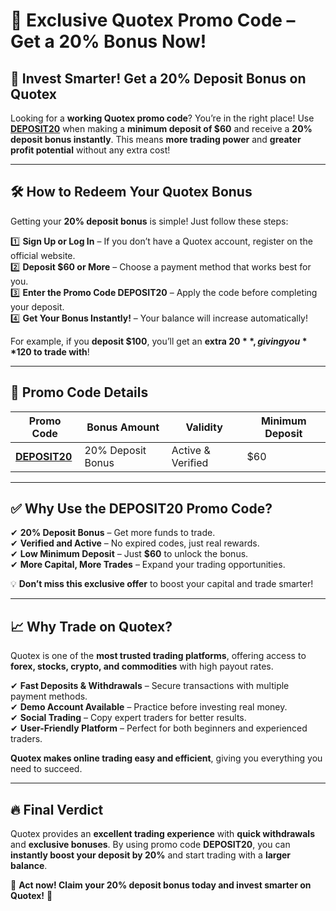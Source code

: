 # 🎉 Exclusive Quotex Promo Code – Get a 20% Bonus Now!  

## 🚀 Invest Smarter! Get a 20% Deposit Bonus on Quotex  

Looking for a **working Quotex promo code**? You’re in the right place! Use **[DEPOSIT20](https://smartthriftfinder.com/quotex-kpseo)** when making a **minimum deposit of $60** and receive a **20% deposit bonus instantly**. This means **more trading power** and **greater profit potential** without any extra cost!  

---

## 🛠 How to Redeem Your Quotex Bonus  
Getting your **20% deposit bonus** is simple! Just follow these steps:  

1️⃣ **Sign Up or Log In** – If you don’t have a Quotex account, register on the official website.  
2️⃣ **Deposit $60 or More** – Choose a payment method that works best for you.  
3️⃣ **Enter the Promo Code DEPOSIT20** – Apply the code before completing your deposit.  
4️⃣ **Get Your Bonus Instantly!** – Your balance will increase automatically!  

For example, if you **deposit $100**, you’ll get an **extra $20**, giving you **$120 to trade with**!  

---

## 📌 Promo Code Details  

| **Promo Code**  | **Bonus Amount**  | **Validity**  | **Minimum Deposit**  |  
|-----------------|------------------|--------------|----------------------|  
| **[DEPOSIT20](https://smartthriftfinder.com/quotex-kpseo)** | 20% Deposit Bonus | Active & Verified | $60 |  

---

## ✅ Why Use the DEPOSIT20 Promo Code?  

✔ **20% Deposit Bonus** – Get more funds to trade.  
✔ **Verified and Active** – No expired codes, just real rewards.  
✔ **Low Minimum Deposit** – Just **$60** to unlock the bonus.  
✔ **More Capital, More Trades** – Expand your trading opportunities.  

💡 **Don’t miss this exclusive offer** to boost your capital and trade smarter!  

---

## 📈 Why Trade on Quotex?  

Quotex is one of the **most trusted trading platforms**, offering access to **forex, stocks, crypto, and commodities** with high payout rates.  

✔ **Fast Deposits & Withdrawals** – Secure transactions with multiple payment methods.  
✔ **Demo Account Available** – Practice before investing real money.  
✔ **Social Trading** – Copy expert traders for better results.  
✔ **User-Friendly Platform** – Perfect for both beginners and experienced traders.  

**Quotex makes online trading easy and efficient**, giving you everything you need to succeed.  

---

## 🔥 Final Verdict  

Quotex provides an **excellent trading experience** with **quick withdrawals** and **exclusive bonuses**. By using promo code **DEPOSIT20**, you can **instantly boost your deposit by 20%** and start trading with a **larger balance**.  

📢 **Act now! Claim your 20% deposit bonus today and invest smarter on Quotex!** 🚀  
